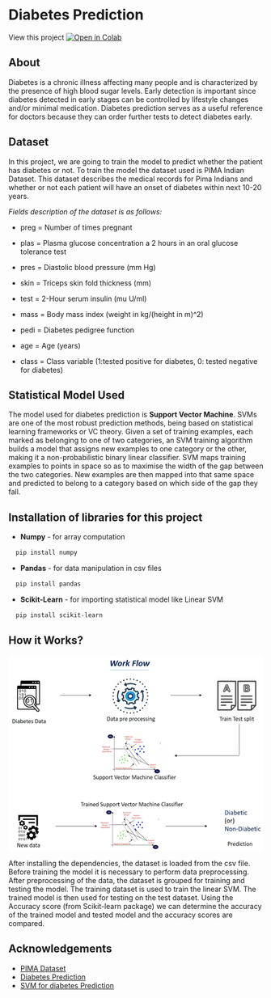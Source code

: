 
# Diabetes Prediction

View this project [![Open in Colab](https://colab.research.google.com/assets/colab-badge.svg)](https://colab.research.google.com/drive/1Lc47x2eHPQkzAZhDxdGmp0FMXJkE6uhB?usp=sharing)

## About
Diabetes is a chronic illness affecting many people and is characterized by the presence of high blood sugar levels. Early detection is important since diabetes detected in early stages can be controlled by lifestyle changes and/or minimal medication. Diabetes prediction serves as a useful reference for doctors because they can order further tests to detect diabetes early. 

## Dataset
In this project, we are going to train the model to predict whether the patient has diabetes or not. To train the model the dataset used is PIMA Indian Dataset. This dataset describes the medical records for Pima Indians
and whether or not each patient will have an onset of diabetes within next 10-20 years.

*Fields description of the dataset is as follows:*

- preg = Number of times pregnant

- plas = Plasma glucose concentration a 2 hours in an oral glucose tolerance test

- pres = Diastolic blood pressure (mm Hg)

- skin = Triceps skin fold thickness (mm)

- test = 2-Hour serum insulin (mu U/ml)

- mass = Body mass index (weight in kg/(height in m)^2)

- pedi = Diabetes pedigree function

- age = Age (years)

- class = Class variable (1:tested positive for diabetes, 0: tested negative for diabetes)

## Statistical Model Used 

The model used for diabetes prediction is **Support Vector Machine**.  SVMs are one of the most robust prediction methods, being based on statistical learning frameworks or VC theory. Given a set of training examples, each marked as belonging to one of two categories, an SVM training algorithm builds a model that assigns new examples to one category or the other, making it a non-probabilistic binary linear classifier. SVM maps training examples to points in space so as to maximise the width of the gap between the two categories. New examples are then mapped into that same space and predicted to belong to a category based on which side of the gap they fall.


## Installation of libraries for this project

- **Numpy** - for array computation

```bash
  pip install numpy

```
- **Pandas** - for data manipulation in csv files
```bash
  pip install pandas
```
- **Scikit-Learn** - for importing statistical model like Linear SVM
```bash
  pip install scikit-learn
```

## How it Works?
![work_flow](https://github.com/Apoorva-Udupa/diabetes_prediction/blob/main/work_flow.png)

After installing the dependencies, the dataset is loaded from the csv file. Before training the model it is necessary to perform data preprocessing. After preprocessing of the data, the dataset is grouped for training and testing the model. The training dataset is used to train the linear SVM. The trained model is then used for testing on the test dataset. Using the Accuracy score (from Scikit-learn package) we can determine the accuracy of the trained model and tested model and the accuracy scores are compared.


## Acknowledgements

 - [PIMA Dataset](https://www.kaggle.com/datasets/kumargh/pimaindiansdiabetescsv)
 - [Diabetes Prediction](https://www.sisense.com/blog/diabetes-prediction-using-support-vector-machines/)
 - [SVM for diabetes Prediction](https://www.youtube.com/watch?v=xUE7SjVx9bQ&list=PLfFghEzKVmjvuSA67LszN1dZ-Dd_pkus6&index=2)
